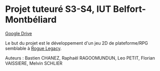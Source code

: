 # Projet tuteuré S3-S4, IUT Belfort-Montbéliard

[Google Drive](https://drive.google.com/drive/folders/0B8CYKgjLpntfdGVJTWVmWFdldGs)

Le but du projet est le développement d'un jeu 2D de plateforme/RPG semblable à [Rogue Legacy](http://www.cellardoorgames.com/roguelegacy/).

Auteurs : Bastien CHANEZ, Raphaël RAGOOMUNDUN, Leo PETIT, Florian VAISSIERE, Melvin SCHLIER

